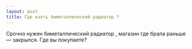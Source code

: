 ```yaml
---
layout: post 
title: Где взять биметаллический радиатор ? 
--- 
```

Срочно нужен биметаллический радиатор , магазин где брала раньше — закрылся. Где вы покупаете?